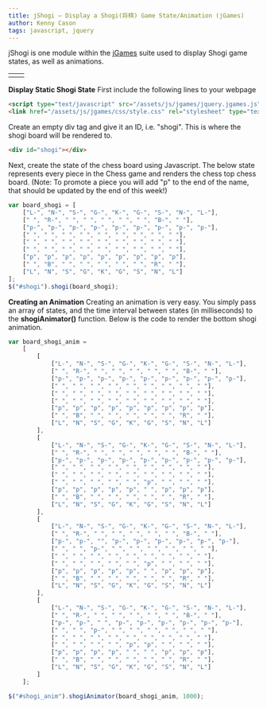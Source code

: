```yaml
---
title: jShogi – Display a Shogi(将棋) Game State/Animation (jGames)
author: Kenny Cason
tags: javascript, jquery
---
```


jShogi is one module within the <a href="/posts/2011-08-08-jgames.html">jGames</a> suite used to display Shogi game states, as well as animations.

<table><tr>
<td><div id="shogi"></div></td>
<td><div id="shogi_anim"></div></td>
</tr></table>

<strong>Display Static Shogi State</strong>
First include the following lines to your webpage

```html
<script type="text/javascript" src="/assets/js/jgames/jquery.jgames.js"></script>
<link href="/assets/js/jgames/css/style.css" rel="stylesheet" type="text/css" />
```

Create an empty div tag and give it an ID, i.e. "shogi". This is where the shogi board will be rendered to.

```html
<div id="shogi"></div>
```

Next, create the state of the chess board using Javascript. The below state represents every piece in the Chess game and renders the chess top chess board. (Note: To promote a piece you will add "p" to the end of the name, that should be updated by the end of this week!)

```javascript
var board_shogi = [
    ["L-", "N-", "S-", "G-", "K-", "G-", "S-", "N-", "L-"],
    [" ", "R-", " ", " ", " ", " ", " ", "B-", " "],
    ["p-", "p-", "p-", "p-", "p-", "p-", "p-", "p-", "p-"],
    [" ", " ", " ", " ", " ", " ", " ", " ", " "],
    [" ", " ", " ", " ", " ", " ", " ", " ", " "],
    [" ", " ", " ", " ", " ", " ", " ", " ", " "],
    ["p", "p", "p", "p", "p", "p", "p", "p", "p"],
    [" ", "B", " ", " ", " ", " ", " ", "R", " "],
    ["L", "N", "S", "G", "K", "G", "S", "N", "L"]
];
$("#shogi").shogi(board_shogi);
```

<strong>Creating an Animation</strong>
Creating an animation is very easy. You simply pass an array of states, and the time interval between states (in milliseconds) to the <b>shogiAnimator()</b> function. Below is the code to render the bottom shogi animation.

```javascript
var board_shogi_anim =
    [
        [
            ["L-", "N-", "S-", "G-", "K-", "G-", "S-", "N-", "L-"],
            [" ", "R-", " ", " ", " ", " ", " ", "B-", " "],
            ["p-", "p-", "p-", "p-", "p-", "p-", "p-", "p-", "p-"],
            [" ", " ", " ", " ", " ", " ", " ", " ", " "],
            [" ", " ", " ", " ", " ", " ", " ", " ", " "],
            [" ", " ", " ", " ", " ", " ", " ", " ", " "],
            ["p", "p", "p", "p", "p", "p", "p", "p", "p"],
            [" ", "B", " ", " ", " ", " ", " ", "R", " "],
            ["L", "N", "S", "G", "K", "G", "S", "N", "L"]
        ],
        [
            ["L-", "N-", "S-", "G-", "K-", "G-", "S-", "N-", "L-"],
            [" ", "R-", " ", " ", " ", " ", " ", "B-", " "],
            ["p-", "p-", "p-", "p-", "p-", "p-", "p-", "p-", "p-"],
            [" ", " ", " ", " ", " ", " ", " ", " ", " "],
            [" ", " ", " ", " ", " ", " ", " ", " ", " "],
            [" ", " ", " ", " ", " ", "p", " ", " ", " "],
            ["p", "p", "p", "p", "p", " ", "p", "p", "p"],
            [" ", "B", " ", " ", " ", " ", " ", "R", " "],
            ["L", "N", "S", "G", "K", "G", "S", "N", "L"]
        ],
        [
            ["L-", "N-", "S-", "G-", "K-", "G-", "S-", "N-", "L-"],
            [" ", "R-", " ", " ", " ", " ", " ", "B-", " "],
            ["p-", "p-", "", "p-", "p-", "p-", "p-", "p-", "p-"],
            [" ", " ", "p-", " ", " ", " ", " ", " ", " "],
            [" ", " ", " ", " ", " ", " ", " ", " ", " "],
            [" ", " ", " ", " ", " ", "p", " ", " ", " "],
            ["p", "p", "p", "p", "p", " ", "p", "p", "p"],
            [" ", "B", " ", " ", " ", " ", " ", "R", " "],
            ["L", "N", "S", "G", "K", "G", "S", "N", "L"]
        ],
        [
            ["L-", "N-", "S-", "G-", "K-", "G-", "S-", "N-", "L-"],
            [" ", "R-", " ", " ", " ", " ", " ", "B-", " "],
            ["p-", "p-", " ", "p-", "p-", "p-", "p-", "p-", "p-"],
            [" ", " ", "p-", " ", " ", " ", " ", " ", " "],
            [" ", " ", " ", " ", " ", " ", " ", " ", " "],
            [" ", " ", " ", " ", "p", "p", " ", " ", " "],
            ["p", "p", "p", "p", " ", " ", "p", "p", "p"],
            [" ", "B", " ", " ", " ", " ", " ", "R", " "],
            ["L", "N", "S", "G", "K", "G", "S", "N", "L"]
        ]
    ];

$("#shogi_anim").shogiAnimator(board_shogi_anim, 1000);
```

<script src="//ajax.googleapis.com/ajax/libs/jquery/1.6.2/jquery.min.js" type="text/javascript"></script>
<script type="text/javascript" src="/assets/js/jgames/jquery.jgames.js"></script>
<script type="text/javascript" src="/assets/js/jgames/jquery.jgames.demo-data.js"></script>
<link href="/assets/js/jgames/css/style.css" rel="stylesheet" type="text/css" />
<script type="text/javascript">
<!--
$(document).ready(function(){$("#shogi").shogi(board_shogi);$("#shogi_anim").shogiAnimator(board_shogi_anim, 1000);});
//--></script>
